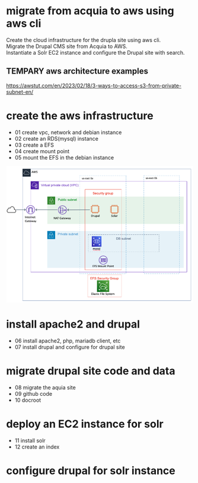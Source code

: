 # migrate from acquia to aws using aws cli 
Create the cloud infrastructure for the drupla site using aws cli.  
Migrate the Drupal CMS site from Acquia to AWS.  
Instantiate a Solr EC2 instance and configure the Drupal site with search.  
## TEMPARY aws architecture examples
https://awstut.com/en/2023/02/18/3-ways-to-access-s3-from-private-subnet-en/


# create the aws infrastructure
* 01 create vpc, network and debian instance
* 02 create an RDS(mysql) instance
* 03 create a EFS
* 04 create mount point
* 05 mount the EFS in the debian instance
<img src="https://github.com/hank-greene/migrate-from-acquia-to-aws/blob/main/00-images/Drupal-AWS-VPC.png?raw=true" />


# install apache2 and drupal
* 06 install apache2, php, mariadb client, etc
* 07 install drupal and configure for drupal site

# migrate drupal site code and data
* 08 migrate the aquia site
* 09 github code
* 10 docroot

# deploy an EC2 instance for solr
* 11 install solr
* 12 create an index

# configure drupal for solr instance
